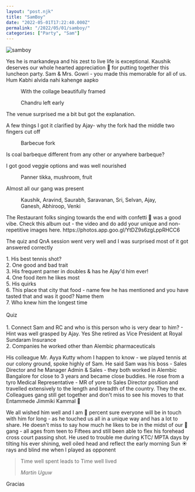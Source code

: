 ```yaml
---
layout: "post.njk"
title: "SamBoy"
date: "2022-05-01T17:22:40.000Z"
permalink: "/2022/05/01/samboy/"
categories: ["Party", "Sam"]
---
```


![samboy](/assets/images/image54.jpg)

<!-- wp:paragraph -->
<p>Yes he is markandeya and his zest to live life is exceptional. Kaushik deserves our whole hearted appreciation 👏 for putting together this luncheon party. Sam &amp; Mrs. Gowri - you made this memorable for all of us. Hum Kabhi alvida nahi kahenge aapko</p>
<!-- /wp:paragraph -->

<!-- wp:image {"id":401,"sizeSlug":"large"} -->
<figure class="wp-block-image size-large"><figcaption>With the collage beautifully framed </figcaption></figure>
<!-- /wp:image -->

<!-- wp:image {"id":407,"sizeSlug":"large"} -->
<figure class="wp-block-image size-large"><figcaption>Chandru left early </figcaption></figure>
<!-- /wp:image -->

<!-- wp:paragraph -->
<p>The venue surprised me a bit but got the explanation.</p>
<!-- /wp:paragraph -->

<!-- wp:image {"id":408,"sizeSlug":"large"} -->
<figure class="wp-block-image size-large"></figure>
<!-- /wp:image -->

<!-- wp:paragraph -->
<p> A few things I got it clarified by Ajay- why the fork had the middle two fingers cut off </p>
<!-- /wp:paragraph -->

<!-- wp:image {"id":402,"sizeSlug":"large"} -->
<figure class="wp-block-image size-large"><figcaption>Barbecue fork </figcaption></figure>
<!-- /wp:image -->

<!-- wp:paragraph -->
<p>Is coal barbeque different from any other or anywhere  barbeque? </p>
<!-- /wp:paragraph -->

<!-- wp:image {"id":405,"sizeSlug":"large"} -->
<figure class="wp-block-image size-large"></figure>
<!-- /wp:image -->

<!-- wp:image {"id":404} -->
<figure class="wp-block-image"></figure>
<!-- /wp:image -->

<!-- wp:paragraph -->
<p>I got good veggie options and was well nourished</p>
<!-- /wp:paragraph -->

<!-- wp:image {"id":406,"sizeSlug":"large"} -->
<figure class="wp-block-image size-large"><figcaption>Panner tikka, mushroom, fruit </figcaption></figure>
<!-- /wp:image -->

<!-- wp:paragraph -->
<p>Almost all our gang was present </p>
<!-- /wp:paragraph -->

<!-- wp:image {"id":409,"sizeSlug":"large"} -->
<figure class="wp-block-image size-large"><figcaption>Kaushik, Aravind, Saurabh, Saravanan, Sri, Selvan, Ajay, Ganesh, Abhiroop, Venki</figcaption></figure>
<!-- /wp:image -->

<!-- wp:paragraph -->
<p>The Restaurant folks singing towards the end with confetti 🎊 was a good vibe. Check this album out -  the video and do add your unique and non- repetitive images here. https://photos.app.goo.gl/YtDZ9s6zgLppRHCC6</p>
<!-- /wp:paragraph -->

<!-- wp:paragraph -->
<p>The quiz and QnA session went very well and I was surprised most of it got answered correctly</p>
<!-- /wp:paragraph -->

<!-- wp:paragraph -->
<p>1. His best tennis shot?<br>2. One good and bad trait<br>3. His frequent parner in doubles &amp; has he Ajay'd him ever! <br>4. One food item he likes most<br>5. His quirks<br>6. This place that city that food - name few he has mentioned and you have tasted that and was it good? Name them<br>7. Who knew him the longest time<br><br>Quiz<br><br>1. Connect Sam and RC and who is this person who is very dear to him? - Hint was well grasped by Ajay. Yes She retired as Vice President at Royal Sundaram Insurance<br>2. Companies he worked other than Alembic pharmaceuticals</p>
<!-- /wp:paragraph -->

<!-- wp:paragraph -->
<p>His colleague Mr. Ayya Kutty whom I happen to know - we played tennis at our colony ground,  spoke highly of Sam. He said Sam was his boss - Sales Director and he Manager Admin &amp; Sales - they both worked in Alembic Bangalore for close to 3 years and became close buddies. He rose from a tyro Medical Representative - MR of yore to Sales Director position and travelled extensively to the length and breadth of the country.  They the ex. Colleagues gang still get together and don't miss to see his moves to that Entammede Jimmiki Kammal 🕺</p>
<!-- /wp:paragraph -->

<!-- wp:paragraph -->
<p>We all wished him well and I am 💯 percent sure everyone will be in touch with him for long - as he touched us all in a unique way and has a lot to share. He doesn't miss to say how much he likes to be in the midst of our 🎾 gang - all ages from teen to Fiftees and still been able to flex his forehead  cross court passing shot. He used to trouble me during KTC/ MPTA days by tilting his ever shining, well oiled head and reflect the early morning Sun ☀️ rays and blind me when I played as opponent</p>
<!-- /wp:paragraph -->

<!-- wp:quote -->
<blockquote class="wp-block-quote"><p>Time well spent leads to Time well lived</p><cite>Martin Uguw</cite></blockquote>
<!-- /wp:quote -->

<!-- wp:paragraph -->
<p>Gracias</p>
<!-- /wp:paragraph -->
